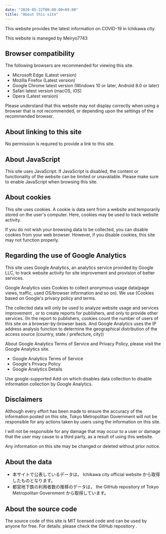 ```yaml
---
date: "2020-05-22T00:00:00+09:00"
title: "About this site"
---
```


This website provides the latest information on COVID-19 in Ichikawa city.

This website is maneged by Meiryo7743

## Browser compatibility

The following browsers are recommended for viewing this site.

- Microsoft Edge (Latest version)
- Mozilla Firefox (Latest version)
- Google Chrome latest version (Windows 10 or later, Android 8.0 or later)
- Safari latest version (macOS, iOS)
- Opera (Latest version)

Please understand that this website may not display correctly when using a browser that is not recommended, or depending upon the settings of the recommended browser.

## About linking to this site

No permission is required to provide a link to this site.

## About JavaScript

This site uses JavaScript. If JavaScript is disabled, the content or functionality of the website can be limited or unavailable. Please make sure to enable JavaScript when browsing this site.

## About cookies

This site uses cookies. A cookie is data sent from a website and temporarily stored on the user's computer. Here, cookies may be used to track website activity.

If you do not wish your browsing data to be collected, you can disable cookies from your web browser. However, if you disable cookies, this site may not function properly.

## Regarding the use of Google Analytics

This site uses Google Analytics, an analytics service provided by Google LLC, to track website activity for site improvement and provision of better services.

Google Analytics uses Cookies to collect anonymous usage data(page views, traffic, used OS/browser information and so on). We use {Cookies based on Google's privacy policy and terms.

The collected data will only be used to analyze website usage and services improvement , or to create reports for publishers, and only to provide other services. (In the report to publishers, cookies count the number of users of this site on a browser-by-browser basis. And Google Analytics uses the IP address analysis function to determine the geographical distribution of the access source (country, state / prefecture, city))

About Google Analytics Terms of Service and Privacy Policy, please visit the Google Analytics site.

- Google Analytics Terms of Service
- Google's Privacy Policy
- Google Analytics Details

Use google-supported Add-on which disables data collection to disable information collection by Google Analytics.

## Disclaimers

Although every effort has been made to ensure the accuracy of the information posted on this site, Tokyo Metropolitan Government will not be responsible for any actions taken by users using the information on this site.

I will not be responsible for any damage that may occur to a user or damage that the user may cause to a third party, as a result of using this website.

Any information on this site may be changed or deleted without prior notice.

## About the data

- 本サイトで公表しているデータは， Ichikawa city official website から取得したものとなります。
- 都営地下鉄の利用者数の推移のデータは， the GitHub repository of Tokyo Metropolitan Government から取得しています。

## About the source code

The source code of this site is MIT licensed code and can be used by anyone for free. For details: please check the GitHub repository .
